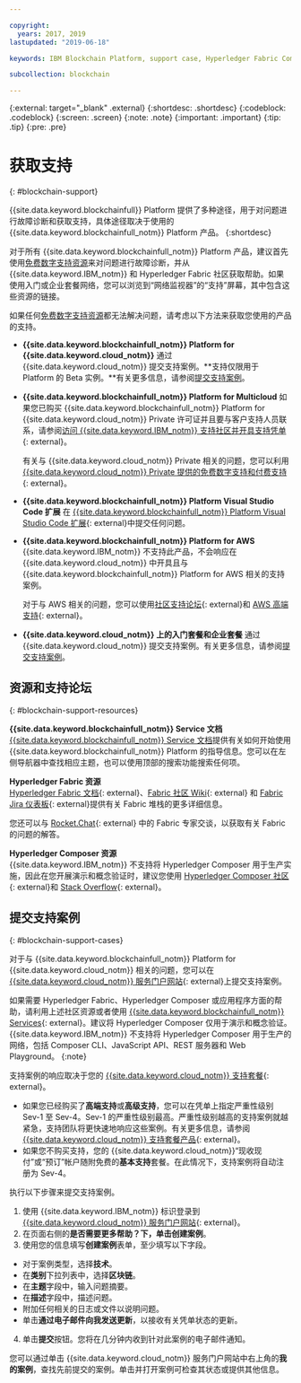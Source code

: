 ```yaml
---

copyright:
  years: 2017, 2019
lastupdated: "2019-06-18"

keywords: IBM Blockchain Platform, support case, Hyperledger Fabric Community, Cloud tickets, Rocket Chat, dWAnswers

subcollection: blockchain

---
```


{:external: target="_blank" .external}
{:shortdesc: .shortdesc}
{:codeblock: .codeblock}
{:screen: .screen}
{:note: .note}
{:important: .important}
{:tip: .tip}
{:pre: .pre}

# 获取支持
{: #blockchain-support}

{{site.data.keyword.blockchainfull}} Platform 提供了多种途径，用于对问题进行故障诊断和获取支持，具体途径取决于使用的 {{site.data.keyword.blockchainfull_notm}} Platform 产品。
{:shortdesc}

对于所有 {{site.data.keyword.blockchainfull_notm}} Platform 产品，建议首先使用[免费数字支持资源](/docs/services/blockchain?topic=blockchain-blockchain-support#blockchain-support-resources)来对问题进行故障诊断，并从 {{site.data.keyword.IBM_notm}} 和 Hyperledger Fabric 社区获取帮助。如果使用入门或企业套餐网络，您可以浏览到“网络监视器”的“支持”屏幕，其中包含这些资源的链接。

如果任何[免费数字支持资源](/docs/services/blockchain?topic=blockchain-blockchain-support#blockchain-support-resources)都无法解决问题，请考虑以下方法来获取您使用的产品的支持。

- **{{site.data.keyword.blockchainfull_notm}} Platform for {{site.data.keyword.cloud_notm}}**
  通过 {{site.data.keyword.cloud_notm}} 提交支持案例。**支持仅限用于 Platform 的 Beta 实例。**有关更多信息，请参阅[提交支持案例](/docs/services/blockchain?topic=blockchain-blockchain-support#blockchain-support-cases)。

- **{{site.data.keyword.blockchainfull_notm}} Platform for Multicloud**
  如果您已购买 {{site.data.keyword.blockchainfull_notm}} Platform for {{site.data.keyword.cloud_notm}} Private 许可证并且要与客户支持人员联系，请参阅[访问 {{site.data.keyword.IBM_notm}} 支持社区并开具支持凭单](http://www.ibm.com/support/docview.wss?uid=ibm10740041){: external}。

  有关与 {{site.data.keyword.cloud_notm}} Private 相关的问题，您可以利用 [{{site.data.keyword.cloud_notm}} Private 提供的免费数字支持和付费支持](https://www.ibm.com/developerworks/community/blogs/fe25b4ef-ea6a-4d86-a629-6f87ccf4649e/entry/Learn_more_about_IBM_Cloud_Private_Support?lang=en_us){: external}。

- **{{site.data.keyword.blockchainfull_notm}} Platform Visual Studio Code 扩展**
  在 [{{site.data.keyword.blockchainfull_notm}} Platform Visual Studio Code 扩展](https://github.com/IBM-Blockchain/blockchain-vscode-extension/issues){: external}中提交任何问题。

- **{{site.data.keyword.blockchainfull_notm}} Platform for AWS**
  {{site.data.keyword.IBM_notm}} 不支持此产品，不会响应在 {{site.data.keyword.cloud_notm}} 中开具且与 {{site.data.keyword.blockchainfull_notm}} Platform for AWS 相关的支持案例。

  对于与 AWS 相关的问题，您可以使用[社区支持论坛](https://forums.aws.amazon.com/index.jspa){: external}和 [AWS 高端支持](https://aws.amazon.com/premiumsupport/){: external}。

- **{{site.data.keyword.cloud_notm}} 上的入门套餐和企业套餐**
  通过 {{site.data.keyword.cloud_notm}} 提交支持案例。有关更多信息，请参阅[提交支持案例](/docs/services/blockchain?topic=blockchain-blockchain-support#blockchain-support-cases)。

## 资源和支持论坛
{: #blockchain-support-resources}

**{{site.data.keyword.blockchainfull_notm}} Service 文档**
  [{{site.data.keyword.blockchainfull_notm}} Service 文档](/docs/services/blockchain?topic=blockchain-get-started-ibp#get-started-ibp)提供有关如何开始使用 {{site.data.keyword.blockchainfull_notm}} Platform 的指导信息。您可以在左侧导航器中查找相应主题，也可以使用顶部的搜索功能搜索任何项。

**Hyperledger Fabric 资源**  
  [Hyperledger Fabric 文档](https://hyperledger-fabric.readthedocs.io/en/release-1.4/){: external}、[Fabric 社区 Wiki](https://wiki.hyperledger.org/display/fabric){: external} 和 [Fabric Jira 仪表板](https://jira.hyperledger.org/secure/Dashboard.jspa?selectPageId=10104){: external}提供有关 Fabric 堆栈的更多详细信息。

  您还可以与 [Rocket.Chat](https://chat.hyperledger.org/channel/fabric){: external} 中的 Fabric 专家交谈，以获取有关 Fabric 的问题的解答。

**Hyperledger Composer 资源**  
  {{site.data.keyword.IBM_notm}} 不支持将 Hyperledger Composer 用于生产实施，因此在您开展演示和概念验证时，建议您使用 [Hyperledger Composer 社区](https://chat.hyperledger.org/channel/composer){: external}和 [Stack Overflow](https://stackoverflow.com/questions/tagged/hyperledger-composer){: external}。

## 提交支持案例
{: #blockchain-support-cases}

对于与 {{site.data.keyword.blockchainfull_notm}} Platform for {{site.data.keyword.cloud_notm}} 相关的问题，您可以在 [{{site.data.keyword.cloud_notm}} 服务门户网站](https://cloud.ibm.com/unifiedsupport/supportcenter){: external}上提交支持案例。

如果需要 Hyperledger Fabric、Hyperledger Composer 或应用程序方面的帮助，请利用上述社区资源或者使用 [{{site.data.keyword.blockchainfull_notm}} Services](https://www.ibm.com/blockchain/services){: external}。建议将 Hyperledger Composer 仅用于演示和概念验证。{{site.data.keyword.IBM_notm}} 不支持将 Hyperledger Composer 用于生产的网络，包括 Composer CLI、JavaScript API、REST 服务器和 Web Playground。
{:note}

支持案例的响应取决于您的 [{{site.data.keyword.cloud_notm}} 支持套餐](/docs/get-support?topic=get-support-support-plans#support-plans){: external}。

- 如果您已经购买了**高端支持**或**高级支持**，您可以在凭单上指定严重性级别 Sev-1 至 Sev-4。Sev-1 的严重性级别最高。严重性级别越高的支持案例就越紧急，支持团队将更快速地响应这些案例。有关更多信息，请参阅 [{{site.data.keyword.cloud_notm}} 支持套餐产品](/docs/get-support?topic=get-support-support-plans#support-plans){: external}。  
- 如果您不购买支持，您的 {{site.data.keyword.cloud_notm}}“现收现付”或“预订”帐户随附免费的**基本支持**套餐。在此情况下，支持案例将自动注册为 Sev-4。

执行以下步骤来提交支持案例。

1. 使用 {{site.data.keyword.IBM_notm}} 标识登录到 [{{site.data.keyword.cloud_notm}} 服务门户网站](https://cloud.ibm.com/unifiedsupport/supportcenter){: external}。
2. 在页面右侧的**是否需要更多帮助？**下，单击**创建案例**。
3. 使用您的信息填写**创建案例**表单，至少填写以下字段。
  - 对于案例类型，选择**技术**。
  - 在**类别**下拉列表中，选择**区块链**。
  - 在**主题**字段中，输入问题摘要。
  - 在**描述**字段中，描述问题。
  - 附加任何相关的日志或文件以说明问题。
  - 单击**通过电子邮件向我发送更新**，以接收有关凭单状态的更新。
4. 单击**提交**按钮。您将在几分钟内收到针对此案例的电子邮件通知。

您可以通过单击 {{site.data.keyword.cloud_notm}} 服务门户网站中右上角的**我的案例**，查找先前提交的案例。单击并打开案例可检查其状态或提供其他信息。
